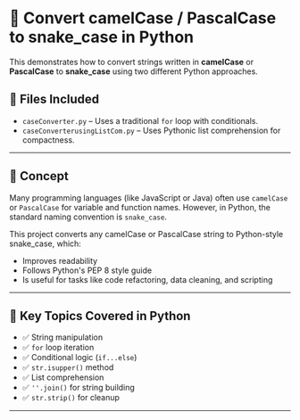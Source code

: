 # 🐍 Convert camelCase / PascalCase to snake_case in Python

This demonstrates how to convert strings written in **camelCase** or **PascalCase** to **snake_case** using two different Python approaches.

## 📂 Files Included

- `caseConverter.py` – Uses a traditional `for` loop with conditionals.
- `caseConverterusingListCom.py` – Uses Pythonic list comprehension for compactness.

---

## 🧠 Concept

Many programming languages (like JavaScript or Java) often use `camelCase` or `PascalCase` for variable and function names. However, in Python, the standard naming convention is `snake_case`.

This project converts any camelCase or PascalCase string to Python-style snake_case, which:
- Improves readability
- Follows Python's PEP 8 style guide
- Is useful for tasks like code refactoring, data cleaning, and scripting

---

## 🧵 Key Topics Covered in Python

- ✅ String manipulation
- ✅ `for` loop iteration
- ✅ Conditional logic (`if...else`)
- ✅ `str.isupper()` method
- ✅ List comprehension
- ✅ `''.join()` for string building
- ✅ `str.strip()` for cleanup

---

